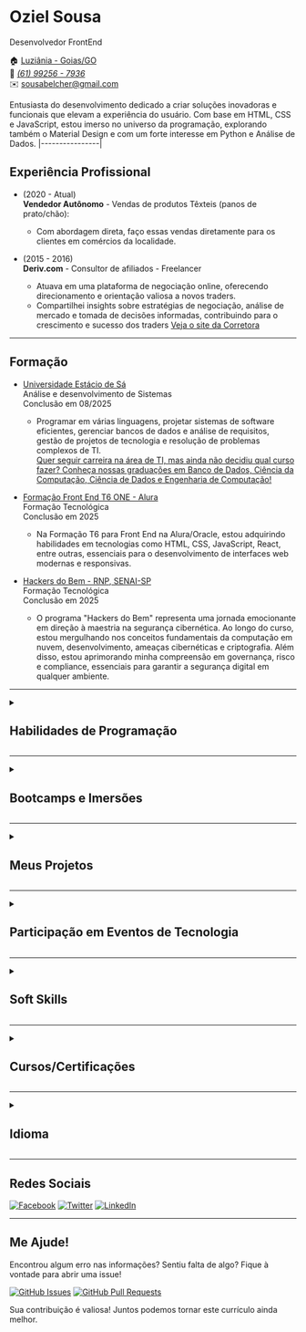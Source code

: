 # Oziel Sousa
Desenvolvedor FrontEnd

:house: [Luziânia - Goias/GO](https://maps.app.goo.gl/eoufezGsvUSJwgeu7) <br>
:iphone: [_(61) 99256 - 7936_](https://api.whatsapp.com/send?phone=551992567936&) <br> 
:envelope: sousabelcher@gmail.com

Entusiasta do desenvolvimento dedicado a criar soluções inovadoras e funcionais que elevam a experiência do usuário. Com base em HTML, CSS e JavaScript, estou imerso no universo da programação, explorando também o Material Design e com um forte interesse em Python e Análise de Dados.
|----------------|

## Experiência Profissional

* (2020 - Atual) <br>
  **Vendedor Autônomo** - Vendas de produtos Têxteis (panos de prato/chão):
  * Com abordagem direta, faço essas vendas diretamente para os clientes em comércios da localidade. 

* (2015 - 2016) <br>
  **Deriv.com** - Consultor de afiliados - Freelancer
  * Atuava em uma plataforma de negociação online, oferecendo direcionamento e orientação valiosa a novos traders.
  * Compartilhei insights sobre estratégias de negociação, análise de mercado e tomada de decisões informadas, contribuindo para o crescimento e sucesso dos traders
  [Veja o site da Corretora](https://bit.ly/derivapp)

---

## Formação

* [Universidade Estácio de Sá](https://estacio.br/) <br>
  Análise e desenvolvimento de Sistemas <br>
  Conclusão em 08/2025 <br>
  * Programar em várias linguagens, projetar sistemas de software eficientes, gerenciar bancos de dados e análise de requisitos, gestão de projetos de tecnologia e resolução de problemas complexos de TI.<br>
[Quer seguir carreira na área de TI, mas ainda não decidiu qual curso fazer? Conheça nossas graduações em Banco de Dados, Ciência da Computação, Ciência de Dados e Engenharia de Computação!](https://afiliado.saberemrede.net/service/633455?sponsor=318456&campus=25672)

* [Formação Front End T6 ONE - Alura](https://cursos.alura.com.br/formacao-front-end-turma6-one) <br>
  Formação Tecnológica <br>
  Conclusão em 2025 <br>
  * Na Formação T6 para Front End na Alura/Oracle, estou adquirindo habilidades em tecnologias como HTML, CSS, JavaScript, React, entre outras, essenciais para o desenvolvimento de interfaces web modernas e responsivas.

* [Hackers do Bem - RNP, SENAI-SP](https://cursos.alura.com.br/formacao-front-end-turma6-one) <br>
 Formação Tecnológica <br>
 Conclusão em 2025 <br>
  * O programa "Hackers do Bem" representa uma jornada emocionante em direção à maestria na segurança cibernética. Ao longo do curso, estou mergulhando nos conceitos fundamentais da computação em nuvem, desenvolvimento, ameaças cibernéticas e criptografia. Além disso, estou aprimorando minha compreensão em governança, risco e compliance, essenciais para garantir a segurança digital em qualquer ambiente.

---

<details>
 
<summary><h2><strong>Habilidades de Programação</strong></h2></summary>


| Gerais                        | Front-end                       | UI Kits                        | Frameworks Front-end           | Frameworks Back-end            | Linguagens de Programação        | Banco de Dados                  | Sistemas de Controle de Versão |
| ----------------------------- | ------------------------------- | ------------------------------- | ------------------------------ | ------------------------------ | -------------------------------- | ------------------------------- | ------------------------------ |
| <img align="center" src="https://img.icons8.com/color/48/000000/source-code.png" alt="Source Code"/>        | <img align="center" src="https://img.icons8.com/color/48/000000/html-5.png" alt="HTML5"/>                           | <img align="center" src="https://cdn1.iconfinder.com/data/icons/shoes-item/64/Shoes_casual_footwear-08-48.png" alt="Shoelace"/>                      | <img align="center" src="https://img.icons8.com/color/48/000000/angularjs.png" alt="Angular"/>                      | <img align="center" src="https://img.icons8.com/color/48/000000/java-coffee-cup-logo.png" alt="Java"/>         | <img align="center" src="https://img.icons8.com/color/48/000000/java-coffee-cup-logo.png" alt="Java"/>                            | <img align="center" src="https://img.icons8.com/color/48/000000/database.png" alt="Database"/>                           | <img align="center" src="https://img.icons8.com/color/48/000000/gitlab.png" alt="Git Lab"/>                       |
| <img align="center" src="https://img.icons8.com/color/48/000000/developer.png" alt="Developer"/>  | <img align="center" src="https://img.icons8.com/ios/50/000000/markdown.png" alt="Markdown"/>                       | <img align="center" src="https://img.icons8.com/color/48/000000/material-ui.png" alt="Materialize"/>                  | <img align="center" src="https://img.icons8.com/color/48/000000/react-native.png" alt="React"/>                   | <img align="center" src="https://img.icons8.com/color/48/000000/nodejs.png" alt="Node.js"/>                         | <img align="center" src="https://img.icons8.com/color/48/000000/python.png" alt="Python"/>                                          | <img align="center" src="https://cdn2.iconfinder.com/data/icons/data-science-37/32/nosql_no_sql_database_mechanism_storage_data_science-48.png" alt="NoSQL"/>                          | <img align="center" src="https://img.icons8.com/fluent/48/000000/github.png" alt="GitHub"/>                       |
| <img align="center" src="https://img.icons8.com/color/48/000000/security-checked.png" alt="Security"/>      | <img align="center" src="https://img.icons8.com/color/48/000000/css3.png" alt="CSS3"/>         | <img align="center" src="https://img.icons8.com/color/48/000000/bootstrap.png" alt="Bootstrap"/>                  | <img align="center" src="https://img.icons8.com/color/48/000000/vue-js.png" alt="Vue.js"/>                    |                                | <img align="center" src="https://img.icons8.com/color/48/000000/typescript.png" alt="TypeScript"/>                                  | <img align="center" src="https://cdn1.iconfinder.com/data/icons/food-5-7/128/Vigor_Green-Leaf-Nature-Herb-Natural-Eco-2-48.png" alt="MangoDB"/>                      |                                |
| <img align="center" src="https://img.icons8.com/color/48/000000/ai.png" alt="AI"/>         | <img align="center" src="https://img.icons8.com/color/48/000000/sass.png" alt="Sass"/>                            |                               |                               |                                | <img align="center" src="https://img.icons8.com/color/48/000000/javascript.png" alt="JavaScript"/>                                  | <img align="center" src="https://img.icons8.com/color/48/000000/ms-powerpoint.png" alt="Power BI"/>                  |                                |
| <img align="center" src="https://cdn3.iconfinder.com/data/icons/teenyicons-outline-vol-1/15/azure-48.png" alt="Azure"/>         | <img align="center" src="https://img.icons8.com/color/48/000000/classroom.png" alt="Classroom"/>          |                               |                               |                                | <img align="center" src="https://cdn3.iconfinder.com/data/icons/letters-and-numbers-1/32/letter_R_red-48.png" alt="R"/>                                  |                               |                                |
| <img align="center" src="https://img.icons8.com/color/48/000000/cloud.png" alt="Cloud"/> | 


</details>

<hr>

<details>

<summary><h2><strong>Bootcamps e Imersões</strong></h2></summary>

<details>

<summary><h3><strong>Digital Innovation One - DIO</strong></h3></summary>

**Bootcamp Santander**  
Concluído em Outubro de 2023  
Participei do Bootcamp Santander, este programa representa uma oportunidade significativa para aprimorar ainda mais minhas habilidades ampliando meu conhecimento em diversas áreas, incluindo Java, Angular, Versionamento de Código com Git e GitHub, Lógica de Programação e outros tópicos essenciais.  
[Clique aqui para conhecer o programa.](https://web.dio.me/track/santander-bootcamp-2023-fullstack-java-angular?tab=about)  
[Clique aqui para ver as minhas certificações.](https://www.dio.me/certificate/F17AAF4F/share)

</details>

<details>

<summary><h3><strong>AI Fundamentals - DIO</strong></h3></summary>

**Microsoft Azure AI Fundamentals**  
Concluído em Março de 2024  
Adquiri conhecimentos abrangentes sobre os fundamentos da inteligência artificial na nuvem da Microsoft Azure. Aprendi sobre conceitos-chave, como machine learning, processamento de linguagem natural e visão computacional. Além disso, explorei as ferramentas e serviços oferecidos pela plataforma Azure para desenvolver e implementar soluções de IA. 
[Clique aqui para ver o certificado.](https://www.dio.me/certificate/NCKBXBMD/share)

</details>

<details>

<summary><h3><strong>Alura</strong></h3></summary>

**Imersão Dev 7° Edição**  
Concluído em 11/2023  
Participei da Imersão Dev 7ª Edição na plataforma Alura, aprimorando habilidades e construindo projetos práticos. Adquiri conhecimentos relevantes para o desenvolvimento de software, reforçando meu perfil técnico e prático na área de Programação.  
[Saiba mais sobre Imersão da Alura](https://imersao.dev/)<br>
[Certificado de Participação](https://www.linkedin.com/posts/ozzysousa_alura-imersaodev-desenvolvimentoweb-activity-7135381212876931072-xVX0?utm_source=share&utm_medium=member_desktop)

</details>

<details>
 
<summary><h3><strong>Febraban</strong></h3></summary>
 
**Imersão Cyber Academy**  
Concluído em 12/2023<br>
Estou participando do Cyber Academy promovido pelo Laboratório de Segurança Cibernética da Febraban. Este projeto de imersão oferece 40 horas de conteúdo ao vivo e gratuito, com emissão de certificado, ao longo de 10 dias. A proposta é explorar, de forma teórica e prática, conceitos essenciais na área de segurança cibernética. Aguardando ansiosamente a oportunidade de aprofundar meu conhecimento nesse campo dinâmico.<br>
[Conheça mais sobre o Cyber Academy](https://portal.febraban.org.br/noticia/4016/pt-br/)<br>
[Certificado de Participação](https://media.licdn.com/dms/image/D4D22AQGwaubhfSnFiw/feedshare-shrink_2048_1536/0/1703691898898?e=1712793600&v=beta&t=12WWfYTL0xgqQDajetUCO-x741xyfp4GJT_UgFfvVBY)

</details>

<details>
 
<summary><h3><strong>Hasgtag Treinamentos</strong></h3></summary>
 
**Intensivão de Power BI**  
Concluído em 02/2024<br>
Durante o curso Intensivão de Power BI, adquiri habilidades avançadas em análise e visualização de dados utilizando a plataforma Power BI. Aprofundei meu conhecimento na criação de relatórios dinâmicos e interativos, assim como na construção de dashboards eficazes para apresentação de informações gerenciais. Além disso, desenvolvi competências em manipulação de dados, modelagem e transformação de dados utilizando as ferramentas e recursos avançados do Power BI. Essa experiência me proporcionou uma base sólida para aplicar técnicas avançadas de análise de dados em diversos contextos profissionais.<br>
[Certificado de Participação](https://dlp.hashtagtreinamentos.com/certificado/download?ncf=Oziel%20Ribeiro%20de%20Sousa&necf=Intensiv%C3%A3o+de+Power+BI&dtcf=22%2F02%2F24&hcf=8)

</details>

</details>

<hr>


<details>

<summary><h2><strong>Meus Projetos</strong></h2></summary>

* [Pokedex](https://lnkd.in/dXA-sWGW)
* [Curriculo pelo GIThub](https://lnkd.in/diFPjD2A)
* [Dio-lab-open-source](https://github.com/ozzysousa/dio-lab-open-source)
* [DecriptorText](https://github.com/ozzysousa/Decriptor-text)
* [Praticando Front End: Challenge Portfólio](https://github.com/ozzysousa/challenge-one-portfolio-br)

</details>
<hr>

<details>

<summary><h2><strong>Participação em Eventos de Tecnologia</strong></h2></summary>

* Honrado por participar da 5ª Mostra Brasília + TI, onde mergulhei nas inovações tecnológicas e conectei-me com líderes visionários. Este foi o meu primeiro evento e ampliou meu horizonte no universo da tecnologia. <br>
[Ver Certificado de Participação](https://www.linkedin.com/posts/ozzysousa_brasiliati-networking-aprendizado-activity-7131830168750309376-CjqZ?utm_source=share&utm_medium=member_desktop)

* Participei do Seminário CCTI, CCOM e CE na Câmara dos Deputados, imerso nas discussões sobre Conectividade Transformadora. Uma experiência enriquecedora, contribuindo para meu entendimento sobre o papel crucial da tecnologia na transformação do Brasil. <br>
[Ver Certificado de Participação](https://mega.nz/file/vAFhQShL#1vj-wF42m9KqqsTg0KawghpHuYGnmayUlxkGpx_Ityg)
  
* Participante do BBDigital Week: Exploração intensiva de tecnologia, inovação e networking no Ulysses Guimarães. Adquiri insights valiosos e conexões influentes para impulsionar meu desenvolvimento profissional.<br>
[Ver Certificado de Participação](https://www.linkedin.com/posts/ozzysousa_bbdigitalweek-certificado-inova%C3%A7%C3%A3o-activity-7151736311895203840-wE9s)<br>

* Participei ativamente do webnário sobre Tecnologias Aplicadas à Educação, promovido pela Associação Brasileira de Comunicação Empresarial (ABERJ), explorando inovações e estratégias para aprimorar o ensino. Discussões enriquecedoras que ampliaram meu entendimento sobre a integração efetiva de tecnologia no ambiente educacional.<br>
[Ver Certificado de Participação](https://github.com/ozzysousa/Curriculo/blob/master/CERTIFICADOS/Webn%C3%A1rio%20-%20Tecnologias%20Aplicadas%20a%20Educa%C3%A7%C3%A3o..pdf)
<br>


</details>
<hr>

<details>

<summary><h2><strong>Soft Skills</strong></h2></summary>

<table>
  <tr>
    <td><strong style="color: blue;">Comunicação:</strong></td>
    <td>Habilidade de expressar ideias de forma clara e eficaz, tanto verbalmente quanto por escrito.</td>
  </tr>
  <tr>
    <td><strong style="color: blue;">Trabalho em Equipe:</strong></td>
    <td>Capacidade de colaborar e trabalhar harmoniosamente em grupos para atingir objetivos comuns.</td>
  </tr>
  <tr>
    <td><strong style="color: blue;">Resolução de Conflitos:</strong></td>
    <td>Habilidade de lidar com conflitos de maneira construtiva e encontrar soluções para problemas interpessoais.</td>
  </tr>
  <tr>
    <td><strong style="color: blue;">Criatividade:</strong></td>
    <td>Capacidade de pensar de forma inovadora, encontrar soluções criativas para problemas e gerar novas ideias.</td>
  </tr>
  <tr>
    <td><strong style="color: blue;">Adaptabilidade:</strong></td>
    <td>Flexibilidade para se ajustar a mudanças, aprender rapidamente e lidar bem com situações imprevistas.</td>
  </tr>
  <tr>
    <td><strong style="color: blue;">Gestão do Tempo:</strong></td>
    <td>Capacidade de organizar e priorizar tarefas de maneira eficiente para otimizar a produtividade.</td>
  </tr>
</table>


</details>
<hr>


<details>

<summary><h2><strong>Cursos/Certificações</strong></h2></summary>

* Curso Git e Github para iniciantes (DIO / [Certificado](https://www.dio.me/certificate/7C1D6909/share)<br>
* Análise de dados com Power BI (Microsoft / [Certificado](https://media.licdn.com/dms/image/D4D22AQFwt_x0TJmpNA/feedshare-shrink_800/0/1694639900593?e=1698278400&v=beta&t=E_6_EeWaqwTRuDPV3RivL_nSa0ptqjGcFdWN61lPoTw)<br>
* AI no Azure (Microsoft / [Certificado](https://media.licdn.com/dms/image/D4D22AQG45wCvPGOolA/feedshare-shrink_800/0/1694141603655?e=1698278400&v=beta&t=HGQTSFzidObdx17uo4sTT-n6BVjtZFEKSsArWFerXNw)
* AWS - Grupo O BoticárioAWS - Grupo O Boticário
* Analise de dados - Escola do trabalhador4.0
* IA no AZURE - Escola do trabalhador4.0
* Desenvolvimento de software - Cubos Academy
* Linguagem R - FGV
* Lógica de Programação - Innovare
* Primeiros Passos com o Microsoft 365 Copilot
* RPACertificate_iUPath
* Web Designer-Fundação Bradesco
  <br>
<h2><strong>Certificações</strong></h2>

* Java Programmer - Fundação Bradesco

* Certified Application Developer - HTML - Mimo

* Certified Application Python - Mimo

* Managing Project Stakeholders - National Association of State Boards of Accountancy (NASBA)
  
* EXPRESSION BLEND - Fundação Bradesco
  
* Segurança da Informação - Universidade de Brasília
  
* Tecnologia da Informação e Comunicação - SESI - Serviço Social da Indústria
  
* Lógica de Programação - SESI - Serviço Social da Indústria
  
* English certificate - EF Standard English Test (EF SET)

</details>
<hr>

<details>

<summary><h2><strong>Idioma</strong></h2></summary>

* Inglês Nível B1, compreendo as questões principais, entendo, escrevo e falo frases simples do idioma.
  
[_Clique aqui para ver meus progessos no DUOLINGO_](https://media.licdn.com/dms/image/D4D22AQFbf0DdR9HAyQ/feedshare-shrink_800/0/1690831380456?e=1698278400&v=beta&t=dzrCzWvBJZITtCUn0G9umhXXALlb8i-e57LAe4TuQWA)<br>
[_Clique aqui para ver meus progessos ENGLISH NO CODE._](https://media.licdn.com/dms/image/C4D22AQG-AU9ojNV90g/feedshare-shrink_800/0/1663295820148?e=1698278400&v=beta&t=Jw_95fP5ePFFVIESmMKrfhcoLjPjXx-HEX7ZvXnmmcY)<br>
[_Clique aqui para ver meus progessos BY ELSA SPEAK._](https://media.licdn.com/dms/image/D4D22AQFwfr_pClQfMg/feedshare-shrink_800/0/1684770912977?e=1698278400&v=beta&t=XnAzlNUcEF5fQBrPyKo5aVOlyhsA0lnmVci4-iM7LDM)<br>

</details>
<hr>


## Redes Sociais

[![Facebook](https://img.icons8.com/color/48/000000/facebook-new.png)](https://www.facebook.com/sousabelcher) [![Twitter](https://img.icons8.com/color/48/000000/twitter--v1.png)](https://twitter.com/sousabelcher) [![LinkedIn](https://img.icons8.com/color/48/000000/linkedin.png)](https://www.linkedin.com/in/ozzysousa)

---


## Me Ajude!

Encontrou algum erro nas informações? Sentiu falta de algo? Fique à vontade para abrir uma issue!

[![GitHub Issues](https://img.shields.io/github/issues/ozzysousa/seu-repositorio)](https://github.com/ozzysousa/seu-repositorio/issues)
[![GitHub Pull Requests](https://img.shields.io/github/issues-pr/ozzysousa/seu-repositorio)](https://github.com/ozzysousa/seu-repositorio/pulls)

Sua contribuição é valiosa! Juntos podemos tornar este currículo ainda melhor.

